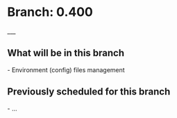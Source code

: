 <H1>Branch: 0.400</H1>
___
<H2>What will be in this branch</H2>
- Environment (config) files management 


<H2>Previously scheduled for this branch</H2>
- ...